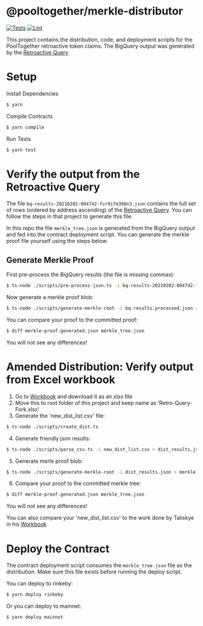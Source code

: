 # @pooltogether/merkle-distributor

[![Tests](https://github.com/pooltogether/merkle-distributor/workflows/Tests/badge.svg)](https://github.com/pooltogether/merkle-distributor/actions?query=workflow%3ATests)
[![Lint](https://github.com/pooltogether/merkle-distributor/workflows/Lint/badge.svg)](https://github.com/pooltogether/merkle-distributor/actions?query=workflow%3ALint)

This project contains the distribution, code, and deployment scripts for the PoolTogether retroactive token claims. The BigQuery output was generated by the [Retroactive Query](https://github.com/pooltogether/retroactive-query)

# Setup

Install Dependencies

```sh
$ yarn
```

Compile Contracts

```sh
$ yarn compile
```

Run Tests

```sh
$ yarn test
```

# Verify the output from the Retroactive Query

The file `bq-results-20210202-094742-fvr9ifm390n3.json` contains the full set of rows (ordered by address ascending) of the [Retroactive Query](https://github.com/pooltogether/retroactive-query). You can follow the steps in that project to generate this file.

In this repo the file `merkle_tree.json` is generated from the BigQuery output and fed into the contract deployment script. You can generate the merkle proof file yourself using the steps below.

## Generate Merkle Proof

First pre-process the BigQuery results (the file is missing commas):

```sh
$ ts-node ./scripts/pre-process-json.ts -i bq-results-20210202-094742-fvr9ifm390n3.json > bq-results.processed.json
```

Now generate a merkle proof blob:

```sh
$ ts-node ./scripts/generate-merkle-root -i bq-results.processed.json > merkle-proof.generated.json
```

You can compare your proof to the committed proof:

```sh
$ diff merkle-proof.generated.json merkle_tree.json
```

You will not see any differences!

# Amended Distribution: Verify output from Excel workbook

1. Go to [Workbook](https://docs.google.com/spreadsheets/d/15DrnIMgw_lICkPijL2fT9iNimzp-aJgn07Czylsi6vA/edit?pli=1#gid=1330145834) and download it as an xlsx file
2. Move this to root folder of this project and keep name as ‘Retro-Query-Fork.xlsx’
3. Generate the 'new_dist_list.csv' file: 
```sh
$ ts-node ./scripts/create_dist.ts 
```
4. Generate friendly json results:
```sh
$ ts-node ./scripts/parse_csv.ts -i new_dist_list.csv > dist_results.json
```
5. Generate merle proof blob:
```sh
$ ts-node ./scripts/generate-merkle-root -i dist_results.json > merkle-proof.generated.json
```
6. Compare your proof to the committed merkle tree:
```sh
$ diff merkle-proof.generated.json merkle_tree.json
```
You will not see any differences!

You can also compare your 'new_dist_list.csv' to the work done by Taliskye in his [Workbook](https://docs.google.com/spreadsheets/d/1dLuFhQ7nPBE0BRVHAZHgfTeNECXz69HAZU3Hrf2QvH0/edit#gid=341897929)


# Deploy the Contract

The contract deployment script consumes the `merkle_tree.json` file as the distribution. Make sure this file exists before running the deploy script.

You can deploy to rinkeby:

```sh
$ yarn deploy rinkeby
```

Or you can deploy to mainnet:

```sh
$ yarn deploy mainnet
```
